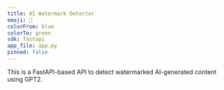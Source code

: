 ```yaml
---
title: AI Watermark Detector
emoji: 🤖
colorFrom: blue
colorTo: green
sdk: fastapi
app_file: app.py
pinned: false
---
```


This is a FastAPI-based API to detect watermarked AI-generated content using GPT2.
